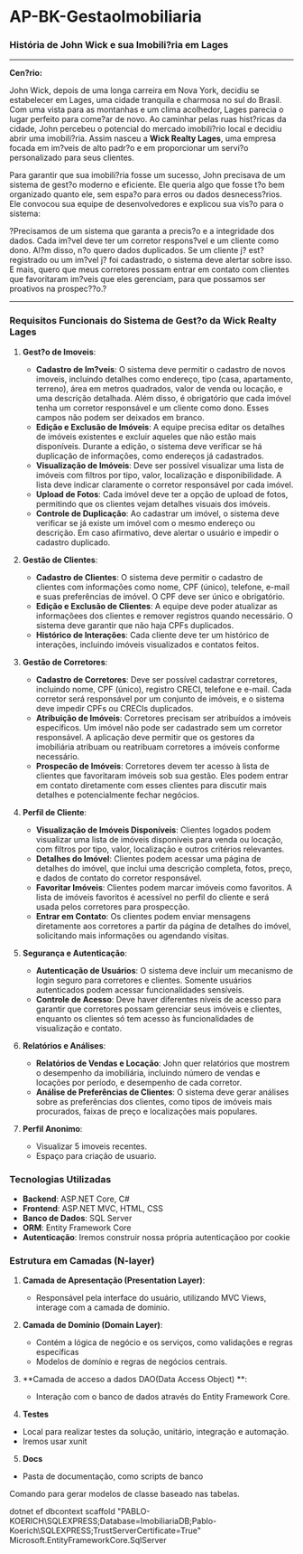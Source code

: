 # AP-BK-GestaoImobiliaria
### História de John Wick e sua Imobili?ria em Lages

---

**Cen?rio:**

John Wick, depois de uma longa carreira em Nova York, decidiu se estabelecer em Lages, uma cidade tranquila e charmosa no sul do Brasil. Com uma vista para as montanhas e um clima acolhedor, Lages parecia o lugar perfeito para come?ar de novo. Ao caminhar pelas ruas hist?ricas da cidade, John percebeu o potencial do mercado imobili?rio local e decidiu abrir uma imobili?ria. Assim nasceu a **Wick Realty Lages**, uma empresa focada em im?veis de alto padr?o e em proporcionar um servi?o personalizado para seus clientes.

Para garantir que sua imobili?ria fosse um sucesso, John precisava de um sistema de gest?o moderno e eficiente. Ele queria algo que fosse t?o bem organizado quanto ele, sem espa?o para erros ou dados desnecess?rios. Ele convocou sua equipe de desenvolvedores e explicou sua vis?o para o sistema:

?Precisamos de um sistema que garanta a precis?o e a integridade dos dados. Cada im?vel deve ter um corretor respons?vel e um cliente como dono. Al?m disso, n?o quero dados duplicados. Se um cliente j? est? registrado ou um im?vel j? foi cadastrado, o sistema deve alertar sobre isso. E mais, quero que meus corretores possam entrar em contato com clientes que favoritaram im?veis que eles gerenciam, para que possamos ser proativos na prospec??o.?

---

### Requisitos Funcionais do Sistema de Gest?o da Wick Realty Lages

1. **Gest?o de Imoveis**:
   - **Cadastro de Im?veis**: O sistema deve permitir o cadastro de novos imoveis, incluindo detalhes como endereço, tipo (casa, apartamento, terreno), área em metros quadrados, valor de venda ou locação, e uma descrição detalhada. Além disso, é obrigatório que cada imóvel tenha um corretor responsável e um cliente como dono. Esses campos não podem ser deixados em branco.
   - **Edição e Exclusão de Imóveis**: A equipe precisa editar os detalhes de imóveis existentes e excluir aqueles que não estão mais disponíveis. Durante a edição, o sistema deve verificar se há duplicação de informações, como endereços já cadastrados.
   - **Visualização de Imóveis**: Deve ser possível visualizar uma lista de imóveis com filtros por tipo, valor, localização e disponibilidade. A lista deve indicar claramente o corretor responsável por cada imóvel.
   - **Upload de Fotos**: Cada imóvel deve ter a opção de upload de fotos, permitindo que os clientes vejam detalhes visuais dos imóveis.
   - **Controle de Duplicação**: Ao cadastrar um imóvel, o sistema deve verificar se já existe um imóvel com o mesmo endereço ou descrição. Em caso afirmativo, deve alertar o usuário e impedir o cadastro duplicado.

2. **Gestão de Clientes**:
   - **Cadastro de Clientes**: O sistema deve permitir o cadastro de clientes com informações como nome, CPF (único), telefone, e-mail e suas preferências de imóvel. O CPF deve ser único e obrigatório.
   - **Edição e Exclusão de Clientes**: A equipe deve poder atualizar as informaçõees dos clientes e remover registros quando necessário. O sistema deve garantir que não haja CPFs duplicados.
   - **Histórico de Interações**: Cada cliente deve ter um histórico de interações, incluindo imóveis visualizados e contatos feitos.

3. **Gestão de Corretores**:
   - **Cadastro de Corretores**: Deve ser possível cadastrar corretores, incluindo nome, CPF (único), registro CRECI, telefone e e-mail. Cada corretor será responsável por um conjunto de imóveis, e o sistema deve impedir CPFs ou CRECIs duplicados.
   - **Atribuição de Imóveis**: Corretores precisam ser atribuídos a imóveis específicos. Um imóvel não pode ser cadastrado sem um corretor responsável. A aplicação deve permitir que os gestores da imobiliária atribuam ou reatribuam corretores a imóveis conforme necessário.
   - **Prospecão de Imóveis**: Corretores devem ter acesso à lista de clientes que favoritaram imóveis sob sua gestão. Eles podem entrar em contato diretamente com esses clientes para discutir mais detalhes e potencialmente fechar negócios.

4. **Perfil de Cliente**:
   - **Visualização de Imóveis Disponíveis**: Clientes logados podem visualizar uma lista de imóveis disponíveis para venda ou locação, com filtros por tipo, valor, localização e outros critérios relevantes.
   - **Detalhes do Imóvel**: Clientes podem acessar uma página de detalhes do imóvel, que inclui uma descrição completa, fotos, preço, e dados de contato do corretor responsável.
   - **Favoritar Imóveis**: Clientes podem marcar imóveis como favoritos. A lista de imóveis favoritos é acessível no perfil do cliente e será usada pelos corretores para prospecção.
   - **Entrar em Contato**: Os clientes podem enviar mensagens diretamente aos corretores a partir da página de detalhes do imóvel, solicitando mais informações ou agendando visitas.

5. **Segurança e Autenticação**:
   - **Autenticação de Usuários**: O sistema deve incluir um mecanismo de login seguro para corretores e clientes. Somente usuários autenticados podem acessar funcionalidades sensíveis.
   - **Controle de Acesso**: Deve haver diferentes níveis de acesso para garantir que corretores possam gerenciar seus imóveis e clientes, enquanto os clientes só tem acesso às funcionalidades de visualização e contato.

6. **Relatórios e Análises**:
   - **Relatórios de Vendas e Locação**: John quer relatórios que mostrem o desempenho da imobiliária, incluindo número de vendas e locações por período, e desempenho de cada corretor.
   - **Análise de Preferências de Clientes**: O sistema deve gerar análises sobre as preferências dos clientes, como tipos de imóveis mais procurados, faixas de preço e localizações mais populares.

7. **Perfil Anonimo**:

   - Visualizar 5 imoveis recentes.
   - Espaço para criação de usuario.

### Tecnologias Utilizadas
- **Backend**: ASP.NET Core, C#
- **Frontend**: ASP.NET MVC, HTML, CSS
- **Banco de Dados**: SQL Server
- **ORM**: Entity Framework Core
- **Autenticação**: Iremos construir nossa própria autenticaçãoo por cookie

### Estrutura em Camadas (N-layer)
1. **Camada de Apresentação (Presentation Layer)**:
   - Responsável pela interface do usuário, utilizando  MVC Views, interage com a camada de dominio.
   
2. **Camada de Domínio (Domain Layer)**:

   - Contém a lógica de negócio e os serviços, como validações e regras específicas
   - Modelos de domínio e regras de negócios centrais.

3. **Camada de acceso a dados DAO(Data Access Object) **:
   - Interação com o banco de dados através do Entity Framework Core.
	
4. **Testes**
   
  - Local para realizar testes da solução, unitário, integração e automação.
  - Iremos usar xunit 

5. **Docs**

  - Pasta de documentação, como scripts de banco

Comando para gerar modelos de classe baseado nas tabelas.

  dotnet ef dbcontext scaffold "PABLO-KOERICH\SQLEXPRESS;Database=ImobiliariaDB;Pablo-Koerich\SQLEXPRESS;TrustServerCertificate=True" Microsoft.EntityFrameworkCore.SqlServer 
